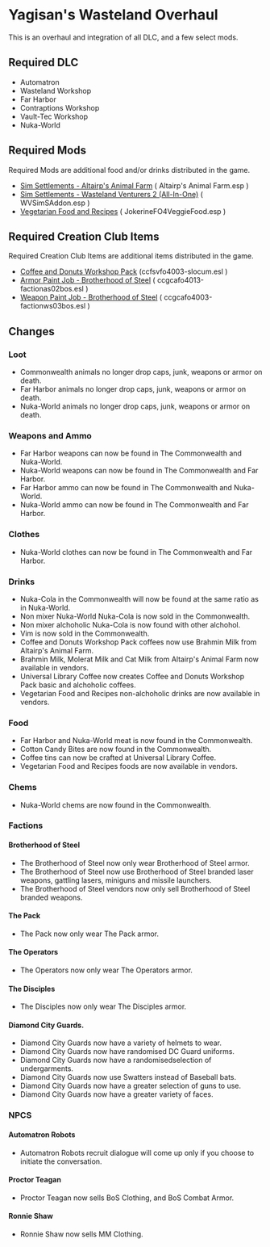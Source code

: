 # Yagisan's Wasteland Overhaul

This is an overhaul and integration of all DLC, and a few select mods.

## Required DLC
* Automatron
* Wasteland Workshop
* Far Harbor
* Contraptions Workshop
* Vault-Tec Workshop
* Nuka-World

## Required Mods
Required Mods are additional food and/or drinks distributed in the game.

* [Sim Settlements - Altairp's Animal Farm](https://www.nexusmods.com/fallout4/mods/23421) ( Altairp's Animal Farm.esp )
* [Sim Settlements - Wasteland Venturers 2 (All-In-One)](https://www.nexusmods.com/fallout4/mods/30081) ( WVSimSAddon.esp )
* [Vegetarian Food and Recipes](https://www.nexusmods.com/fallout4/mods/16972) ( JokerineFO4VeggieFood.esp )

## Required Creation Club Items
Required Creation Club Items are additional items distributed in the game.

* [Coffee and Donuts Workshop Pack](https://creationclub.bethesda.net/en) (ccfsvfo4003-slocum.esl )
* [Armor Paint Job - Brotherhood of Steel](https://creationclub.bethesda.net/en) ( ccgcafo4013-factionas02bos.esl )
* [Weapon Paint Job - Brotherhood of Steel](https://creationclub.bethesda.net/en) ( ccgcafo4003-factionws03bos.esl )

## Changes

### Loot
* Commonwealth animals no longer drop caps, junk, weapons or armor on death.
* Far Harbor animals no longer drop caps, junk, weapons or armor on death.
* Nuka-World animals no longer drop caps, junk, weapons or armor on death.

### Weapons and Ammo
* Far Harbor weapons can now be found in The Commonwealth and Nuka-World.
* Nuka-World weapons can now be found in The Commonwealth and Far Harbor.
* Far Harbor ammo can now be found in The Commonwealth and Nuka-World.
* Nuka-World ammo can now be found in The Commonwealth and Far Harbor.

### Clothes
* Nuka-World clothes can now be found in The Commonwealth and Far Harbor.

### Drinks
* Nuka-Cola in the Commonwealth will now be found at the same ratio as in Nuka-World.
* Non mixer Nuka-World Nuka-Cola is now sold in the Commonwealth.
* Non mixer alchoholic Nuka-Cola is now found with other alchohol.
* Vim is now sold in the Commonwealth.
* Coffee and Donuts Workshop Pack coffees now use Brahmin Milk from Altairp's Animal Farm.
* Brahmin Milk, Molerat Milk and Cat Milk from Altairp's Animal Farm now available in vendors.
* Universal Library Coffee now creates Coffee and Donuts Workshop Pack basic and alchoholic coffees.
* Vegetarian Food and Recipes non-alchoholic drinks are now available in vendors.

### Food
* Far Harbor and Nuka-World meat is now found in the Commonwealth.
* Cotton Candy Bites are now found in the Commonwealth.
* Coffee tins can now be crafted at Universal Library Coffee.
* Vegetarian Food and Recipes foods are now available in vendors.

### Chems
* Nuka-World chems are now found in the Commonwealth.

### Factions

#### Brotherhood of Steel
* The Brotherhood of Steel now only wear Brotherhood of Steel armor.
* The Brotherhood of Steel now use Brotherhood of Steel branded laser weapons, gattling lasers, miniguns and missile launchers.
* The Brotherhood of Steel vendors now only sell Brotherhood of Steel branded weapons.

#### The Pack
* The Pack now only wear The Pack armor.

#### The Operators
* The Operators now only wear The Operators armor.

#### The Disciples
* The Disciples now only wear The Disciples armor.

#### Diamond City Guards.
* Diamond City Guards now have a variety of helmets to wear.
* Diamond City Guards now have randomised DC Guard uniforms.
* Diamond City Guards now have a randomisedselection of undergarments.
* Diamond City Guards now use Swatters instead of Baseball bats.
* Diamond City Guards now have a greater selection of guns to use.
* Diamond City Guards now have a greater variety of faces.

### NPCS

#### Automatron Robots
* Automatron Robots recruit dialogue will come up only if you choose to initiate the conversation.

#### Proctor Teagan
* Proctor Teagan now sells BoS Clothing, and BoS Combat Armor.

#### Ronnie Shaw
* Ronnie Shaw now sells MM Clothing.
